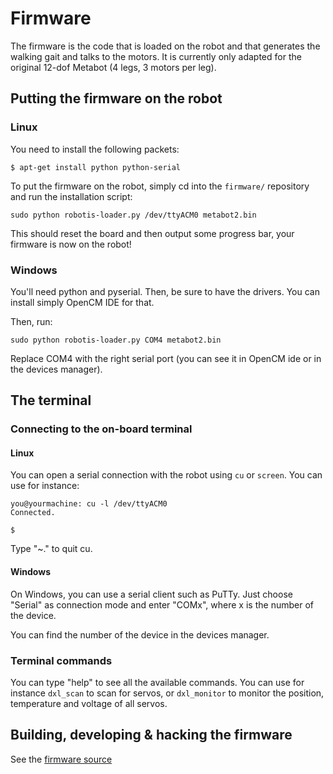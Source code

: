 # Firmware

The firmware is the code that is loaded on the robot and that generates the
walking gait and talks to the motors. It is currently only adapted for the
original 12-dof Metabot (4 legs, 3 motors per leg).

## Putting the firmware on the robot

### Linux

You need to install the following packets:

```
$ apt-get install python python-serial
```

To put the firmware on the robot, simply cd into the `firmware/` repository and
run the installation script:

```
sudo python robotis-loader.py /dev/ttyACM0 metabot2.bin
```

This should reset the board and then output some progress bar, your firmware is now
on the robot!

### Windows

You'll need python and pyserial. Then, be sure to have the drivers. You can install
simply OpenCM IDE for that.

Then, run:

```
sudo python robotis-loader.py COM4 metabot2.bin
```

Replace COM4 with the right serial port (you can see it in OpenCM ide or in the devices
manager).

## The terminal

### Connecting to the on-board terminal

#### Linux

You can open a serial connection with the robot using `cu` or `screen`. You can use
for instance:

```
you@yourmachine: cu -l /dev/ttyACM0
Connected.

$  
```

Type "~." to quit cu.

#### Windows

On Windows, you can use a serial client such as PuTTy. Just choose "Serial" as connection
mode and enter "COMx", where x is the number of the device.

You can find the number of the device in the devices manager.

### Terminal commands

You can type "help" to see all the available commands. You can use for instance `dxl_scan`
to scan for servos, or `dxl_monitor` to monitor the position, temperature and voltage
of all servos.

## Building, developing & hacking the firmware

See the [firmware source](src/README.md)

